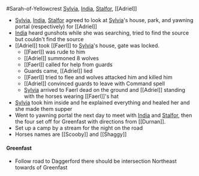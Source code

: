 #Sarah-of-Yellowcrest
[Sylvia](PCs/Past/Sylvia.md), [India](PCs/Current/India.md), [Stalfor](PCs/Current/Stalfor.md), [[Adriel]]

- [Sylvia](PCs/Past/Sylvia.md), [India](PCs/Current/India.md), [Stalfor](PCs/Current/Stalfor.md) agreed to look at [Sylvia](PCs/Past/Sylvia.md)'s house, park, and yawning portal (respectively) for [[Adriel]]
- [India](PCs/Current/India.md) heard gunshots while she was searching, tried to find the source but couldn't find the source
- [[Adriel]] took [[Faerl]] to [Sylvia](PCs/Past/Sylvia.md)'s house, gate was locked.
	- [[Faerl]] was rude to him
	- [[Adriel]] summoned 8 wolves
	- [[Faerl]] called for help from guards
	- Guards came, [[Adriel]] lied
	- [[Faerl]] tried to flee and wolves attacked him and killed him
	- [[Adriel]] convinced guards to leave with Command spell
	- [Sylvia](PCs/Past/Sylvia.md) arrived to Faerl dead on the ground and [[Adriel]] standing with the horses wearing [[Faerl]]'s hat
- [Sylvia](PCs/Past/Sylvia.md) took him inside and he explained everything and healed her and she made them supper
- Went to yawning portal the next day to meet with [India](PCs/Current/India.md) and [Stalfor](PCs/Current/Stalfor.md), then the four set off for Greenfast with directions from [[Durnan]].
- Set up a camp by a stream for the night on the road
- Horses names are [[Scooby]] and [[Shaggy]]

#### Greenfast
- Follow road to Daggerford there should be intersection Northeast towards of Greenfast
